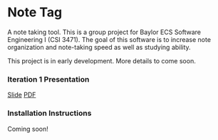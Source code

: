 # Note Tag

A note taking tool.
This is a group project for Baylor ECS Software Engineering I (CSI 3471). 
The goal of this software is to increase note organization and note-taking speed as well as studying ability.

This project is in early development. More details to come soon.

### Iteration 1 Presentation

[Slide](https://docs.google.com/presentation/d/1MX0f5Wf2nGvS27zwCA61EXVHh7T-3LFclR774PTydEM/edit?usp=sharing)
[PDF](https://drive.google.com/file/d/1QS2ILpe5Kolpzu-kTWqH2t2fzgOWoLck/view?usp=sharing)
### Installation Instructions

Coming soon!
